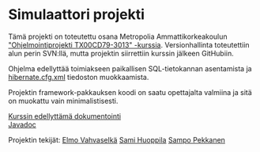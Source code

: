 <h1>Simulaattori projekti</h1>

Tämä projekti on toteutettu osana Metropolia Ammattikorkeakoulun ["Ohjelmointiprojekti TX00CD79-3013" -kurssia](https://opinto-opas.metropolia.fi/fi/TXK20S1/course_unit/45027). Versionhallinta toteutettiin alun perin SVN:llä, mutta projektin siirrettiin kurssin jälkeen GitHubiin.

Ohjelma edellyttää toimiakseen paikallisen SQL-tietokannan asentamista ja [hibernate.cfg.xml](/src/hibernate.cfg.xml) tiedoston muokkaamista.

Projektin framework-pakkauksen koodi on saatu opettajalta valmiina ja sitä on muokattu vain minimalistisesti.

[Kurssin edellyttämä dokumentointi](projektin_dokumentointi.pdf)<br>
[Javadoc](https://users.metropolia.fi/~samihuo/Ohjelmointiprojektin%20javadoc/doc/)


Projektin tekijät:
[Elmo Vahvaselkä](https://github.com/ElmoVah)
[Sami Huoppila](https://github.com/samihuo)
[Sampo Pekkanen](https://github.com/sampopek)
